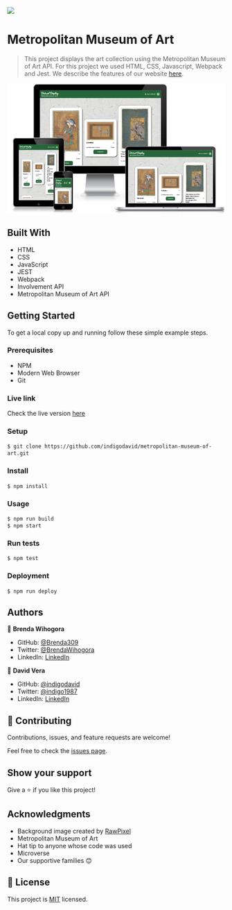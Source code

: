 ![](https://img.shields.io/badge/Microverse-blueviolet)

# Metropolitan Museum of Art

> This project displays the art collection using the Metropolitan Museum of Art API. For this project we used HTML, CSS, Javascript, Webpack and Jest.
> We describe the features of our website [here](https://drive.google.com/file/d/15YUZL-H1LLVOKzSFiTDzLSB8KBPxr38U/view?usp=sharing).

![](./src/images/web-mockup.png)

## Built With

- HTML
- CSS
- JavaScript
- JEST
- Webpack
- Involvement API
- Metropolitan Museum of Art API

## Getting Started

To get a local copy up and running follow these simple example steps.

### Prerequisites

- NPM
- Modern Web Browser
- Git

### Live link

Check the live version [here](https://indigodavid.github.io/metropolitan-museum-of-art/)

### Setup

    $ git clone https://github.com/indigodavid/metropolitan-museum-of-art.git

### Install

    $ npm install

### Usage

    $ npm run build
    $ npm start

### Run tests

    $ npm test 
### Deployment

    $ npm run deploy

## Authors

👤 **Brenda Wihogora**

- GitHub: [@Brenda309](https://github.com/Brenda309)
- Twitter: [@BrendaWihogora](https://twitter.com/BrendaWihogora)
- LinkedIn: [LinkedIn](www.linkedin.com/in/brenda-wihogora)

👤 **David Vera**

- GitHub: [@indigodavid](https://github.com/indigodavid)
- Twitter: [@indigo1987](https://twitter.com/indigo1987)
- LinkedIn: [LinkedIn](https://linkedin.com/in/david-vera-castillo-001b5756/)

## 🤝 Contributing

Contributions, issues, and feature requests are welcome!

Feel free to check the [issues page](../../issues/).

## Show your support

Give a ⭐️ if you like this project!

## Acknowledgments

- Background image created by [RawPixel](rawpixel.com)
- Metropolitan Museum of Art
- Hat tip to anyone whose code was used
- Microverse
- Our supportive families 😊

## 📝 License

This project is [MIT](./MIT.md) licensed.
